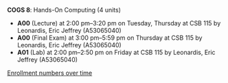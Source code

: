 **COGS 8**: Hands-On Computing (4 units)

- **A00** (Lecture) at 2:00 pm–3:20 pm on Tuesday, Thursday at CSB 115 by Leonardis, Eric Jeffrey (A53065040)
- **A00** (Final Exam) at 3:00 pm–5:59 pm on Thursday at CSB 115 by Leonardis, Eric Jeffrey (A53065040)
- **A01** (Lab) at 2:00 pm–2:50 pm on Friday at CSB 115 by Leonardis, Eric Jeffrey (A53065040)

[Enrollment numbers over time](./COGS8.tsv)
